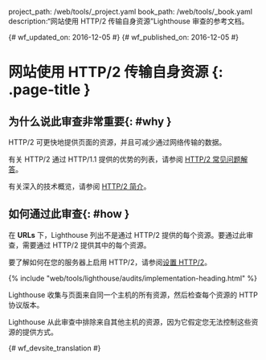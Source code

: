 project_path: /web/tools/_project.yaml
book_path: /web/tools/_book.yaml
description:“网站使用 HTTP/2 传输自身资源”Lighthouse 审查的参考文档。

{# wf_updated_on: 2016-12-05 #}
{# wf_published_on: 2016-12-05 #}

# 网站使用 HTTP/2 传输自身资源 {: .page-title }

## 为什么说此审查非常重要{: #why }

HTTP/2 可更快地提供页面的资源，并且可减少通过网络传输的数据。


有关 HTTP/2 通过 HTTP/1.1 提供的优势的列表，请参阅 [HTTP/2 常见问题解答][faq]。


有关深入的技术概览，请参阅 [HTTP/2 简介][intro]。

[faq]: https://http2.github.io/faq/
[intro]: /web/fundamentals/performance/http2/

## 如何通过此审查{: #how }

在 **URLs** 下，Lighthouse 列出不是通过 HTTP/2 提供的每个资源。要通过此审查，需要通过 HTTP/2 提供其中的每个资源。


要了解如何在您的服务器上启用 HTTP/2，请参阅[设置 HTTP/2][setup]。

[setup]: https://dassur.ma/things/h2setup/

{% include "web/tools/lighthouse/audits/implementation-heading.html" %}

Lighthouse 收集与页面来自同一个主机的所有资源，然后检查每个资源的 HTTP 协议版本。


Lighthouse 从此审查中排除来自其他主机的资源，因为它假定您无法控制这些资源的提供方式。



{# wf_devsite_translation #}
